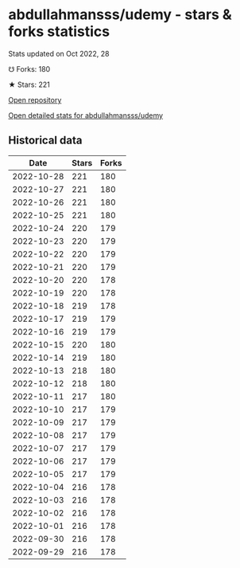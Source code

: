 # abdullahmansss/udemy - stars & forks statistics

Stats updated on Oct 2022, 28

☋ Forks: 180

★ Stars: 221

[Open repository](https://github.com/abdullahmansss/udemy)

[Open detailed stats for abdullahmansss/udemy](https://reviewgithub.com/rep/abdullahmansss/udemy)

## Historical data
| Date | Stars | Forks |
|------|-------|-------|
| 2022-10-28 | 221 | 180 | 
| 2022-10-27 | 221 | 180 | 
| 2022-10-26 | 221 | 180 | 
| 2022-10-25 | 221 | 180 | 
| 2022-10-24 | 220 | 179 | 
| 2022-10-23 | 220 | 179 | 
| 2022-10-22 | 220 | 179 | 
| 2022-10-21 | 220 | 179 | 
| 2022-10-20 | 220 | 178 | 
| 2022-10-19 | 220 | 178 | 
| 2022-10-18 | 219 | 178 | 
| 2022-10-17 | 219 | 179 | 
| 2022-10-16 | 219 | 179 | 
| 2022-10-15 | 220 | 180 | 
| 2022-10-14 | 219 | 180 | 
| 2022-10-13 | 218 | 180 | 
| 2022-10-12 | 218 | 180 | 
| 2022-10-11 | 217 | 180 | 
| 2022-10-10 | 217 | 179 | 
| 2022-10-09 | 217 | 179 | 
| 2022-10-08 | 217 | 179 | 
| 2022-10-07 | 217 | 179 | 
| 2022-10-06 | 217 | 179 | 
| 2022-10-05 | 217 | 179 | 
| 2022-10-04 | 216 | 178 | 
| 2022-10-03 | 216 | 178 | 
| 2022-10-02 | 216 | 178 | 
| 2022-10-01 | 216 | 178 | 
| 2022-09-30 | 216 | 178 | 
| 2022-09-29 | 216 | 178 | 

